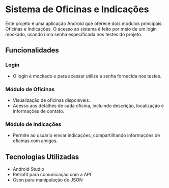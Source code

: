 # Sistema de Oficinas e Indicações

Este projeto é uma aplicação Android que oferece dois módulos principais: Oficinas e Indicações. O acesso ao sistema é feito por meio de um login mockado, usando uma senha especificada nos testes do projeto.

## Funcionalidades

### Login
- O login é mockado e para acessar utilize a senha fornecida nos testes.

### Módulo de Oficinas
- Visualização de oficinas disponíveis.
- Acesso aos detalhes de cada oficina, incluindo descrição, localização e informações de contato.

### Módulo de Indicações
- Permite ao usuário enviar indicações, compartilhando informações de oficinas com amigos.

## Tecnologias Utilizadas
- Android Studio
- Retrofit para comunicação com a API
- Gson para manipulação de JSON
